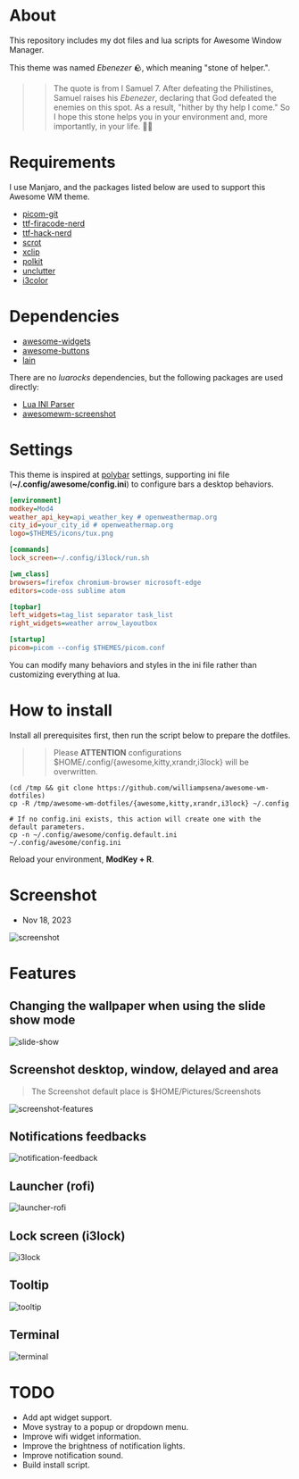 # About

This repository includes my dot files and lua scripts for Awesome Window Manager.

This theme was named *Ebenezer* 🪨, which meaning "stone of helper.".

>> The quote is from I Samuel 7. After defeating the Philistines, Samuel raises his *Ebenezer*, declaring that God defeated the enemies on this spot. As a result, "hither by thy help I come."  So I hope this stone helps you in your environment and, more importantly, in your life. 🙏🏿


# Requirements

I use Manjaro, and the packages listed below are used to support this Awesome WM theme.

- [picom-git](https://aur.archlinux.org/packages/picom-git)
- [ttf-firacode-nerd](https://archlinux.org/packages/extra/any/ttf-firacode-nerd/)
- [ttf-hack-nerd](https://archlinux.org/packages/extra/any/ttf-hack-nerd/)
- [scrot](https://archlinux.org/packages/extra/x86_64/scrot/)
- [xclip](https://archlinux.org/packages/extra/x86_64/xclip/)
- [polkit](https://archlinux.org/packages/extra/x86_64/polkit/)
- [unclutter](https://archlinux.org/packages/extra/x86_64/unclutter/)
- [i3color](https://aur.archlinux.org/packages/i3lock-color)

# Dependencies

- [awesome-widgets](https://github.com/streetturtle/awesome-wm-widgets)
- [awesome-buttons](https://github.com/streetturtle/awesome-buttons)
- [lain](https://github.com/lcpz/lain)

There are no *luarocks* dependencies, but the following packages are used directly:

- [Lua INI Parser](https://github.com/Dynodzzo/Lua_INI_Parser)
- [awesomewm-screenshot](https://github.com/denisoster/awesomewm-screenshot)

# Settings

This theme is inspired at [polybar](https://github.com/polybar/polybar) settings, supporting ini file (**~/.config/awesome/config.ini**) to configure bars a desktop behaviors.


```ini
[environment]
modkey=Mod4
weather_api_key=api_weather_key # openweathermap.org
city_id=your_city_id # openweathermap.org
logo=$THEMES/icons/tux.png

[commands]
lock_screen=~/.config/i3lock/run.sh

[wm_class]
browsers=firefox chromium-browser microsoft-edge
editors=code-oss sublime atom

[topbar]
left_widgets=tag_list separator task_list
right_widgets=weather arrow_layoutbox

[startup]
picom=picom --config $THEMES/picom.conf
```

You can modify many behaviors and styles in the ini file rather than customizing 
everything at lua.

# How to install

Install all prerequisites first, then run the script below to prepare the dotfiles.

>> Please **ATTENTION** configurations $HOME/.config/{awesome,kitty,xrandr,i3lock} will be overwritten.

```shell
(cd /tmp && git clone https://github.com/williampsena/awesome-wm-dotfiles)
cp -R /tmp/awesome-wm-dotfiles/{awesome,kitty,xrandr,i3lock} ~/.config

# If no config.ini exists, this action will create one with the default parameters.
cp -n ~/.config/awesome/config.default.ini ~/.config/awesome/config.ini
```

Reload your environment, **ModKey + R**.


# Screenshot

- Nov 18, 2023

![screenshot](../images/Screenshot.png)

# Features

## Changing the wallpaper when using the slide show mode

![slide-show](../images/slide-show.gif)

## Screenshot desktop, window, delayed and area

> The Screenshot default place is $HOME/Pictures/Screenshots

![screenshot-features](../images/screenshot-features.gif)

## Notifications feedbacks

![notification-feedback](../images/notification.gif)

## Launcher (rofi)

![launcher-rofi](../images/launcher.png)

## Lock screen (i3lock)

![i3lock](../images/lock.png)

## Tooltip

![tooltip](../images/tooltip.gif)

## Terminal

![terminal](../images/terminal.png)


# TODO

- Add apt widget support.
- Move systray to a popup or dropdown menu.
- Improve wifi widget information.
- Improve the brightness of notification lights.
- Improve notification sound.
- Build install script.